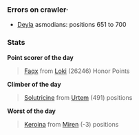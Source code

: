 ### Errors on crawler·
- [Deyla](/#/ranking/Deyla) asmodians: positions 651 to 700


### Stats

**Point scorer of the day**
>[Faqx](/#/character/Loki/484337) from [Loki](/#/ranking/Loki)  (26246) Honor Points


**Climber of the day**
>[Solutricine](/#/character/Urtem/1878854) from [Urtem](/#/ranking/Urtem)  (491) positions


**Worst of the day**
>[Keroina](/#/character/Miren/13360) from [Miren](/#/ranking/Miren)  (-3) positions


